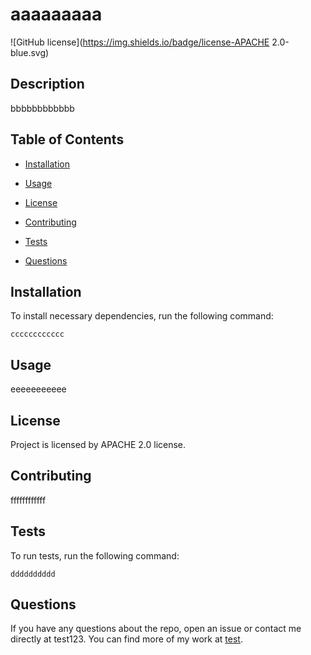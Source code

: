 # aaaaaaaaa
![GitHub license](https://img.shields.io/badge/license-APACHE 2.0-blue.svg)

## Description

bbbbbbbbbbbb

## Table of Contents 

* [Installation](#installation)

* [Usage](#usage)

* [License](#license)

* [Contributing](#contributing)

* [Tests](#tests)

* [Questions](#questions)

## Installation

To install necessary dependencies, run the following command:

```
cccccccccccc
```

## Usage

eeeeeeeeeee

## License

Project is licensed by APACHE 2.0 license.
  
## Contributing

ffffffffffff

## Tests

To run tests, run the following command:

```
dddddddddd
```

## Questions

If you have any questions about the repo, open an issue or contact me directly at test123. You can find more of my work at [test](https://github.com/test/).

